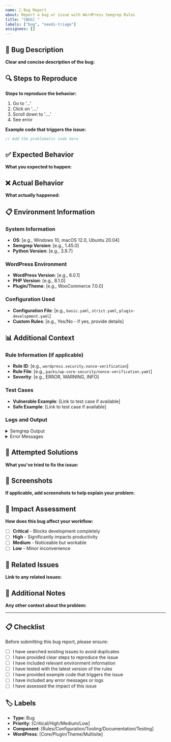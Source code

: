 ```yaml
---
name: 🐛 Bug Report
about: Report a bug or issue with WordPress Semgrep Rules
title: "[BUG] "
labels: ["bug", "needs-triage"]
assignees: []
---
```


## 🐛 Bug Description

**Clear and concise description of the bug:**

<!-- Provide a brief summary of what the bug is -->

## 🔍 Steps to Reproduce

**Steps to reproduce the behavior:**

1. Go to '...'
2. Click on '....'
3. Scroll down to '....'
4. See error

**Example code that triggers the issue:**

```php
// Add the problematic code here
```

## ✅ Expected Behavior

**What you expected to happen:**

<!-- Describe what you expected to see -->

## ❌ Actual Behavior

**What actually happened:**

<!-- Describe what you actually saw -->

## 📋 Environment Information

### System Information
- **OS**: [e.g., Windows 10, macOS 12.0, Ubuntu 20.04]
- **Semgrep Version**: [e.g., 1.45.0]
- **Python Version**: [e.g., 3.9.7]

### WordPress Environment
- **WordPress Version**: [e.g., 6.0.1]
- **PHP Version**: [e.g., 8.1.0]
- **Plugin/Theme**: [e.g., WooCommerce 7.0.0]

### Configuration Used
- **Configuration File**: [e.g., `basic.yaml`, `strict.yaml`, `plugin-development.yaml`]
- **Custom Rules**: [e.g., Yes/No - if yes, provide details]

## 📊 Additional Context

### Rule Information (if applicable)
- **Rule ID**: [e.g., `wordpress.security.nonce-verification`]
- **Rule File**: [e.g., `packs/wp-core-security/nonce-verification.yaml`]
- **Severity**: [e.g., ERROR, WARNING, INFO]

### Test Cases
- **Vulnerable Example**: [Link to test case if available]
- **Safe Example**: [Link to test case if available]

### Logs and Output
<details>
<summary>Semgrep Output</summary>

```bash
# Paste the full semgrep output here
```

</details>

<details>
<summary>Error Messages</summary>

```bash
# Paste any error messages here
```

</details>

## 🔧 Attempted Solutions

**What you've tried to fix the issue:**

<!-- List any solutions you've already attempted -->

## 📸 Screenshots

**If applicable, add screenshots to help explain your problem:**

<!-- Add screenshots here -->

## 🎯 Impact Assessment

**How does this bug affect your workflow:**

- [ ] **Critical** - Blocks development completely
- [ ] **High** - Significantly impacts productivity
- [ ] **Medium** - Noticeable but workable
- [ ] **Low** - Minor inconvenience

## 🔗 Related Issues

**Link to any related issues:**

<!-- Use #issue-number to reference related issues -->

## 📝 Additional Notes

**Any other context about the problem:**

<!-- Add any other context, ideas, or suggestions here -->

---

## 📋 Checklist

Before submitting this bug report, please ensure:

- [ ] I have searched existing issues to avoid duplicates
- [ ] I have provided clear steps to reproduce the issue
- [ ] I have included relevant environment information
- [ ] I have tested with the latest version of the rules
- [ ] I have provided example code that triggers the issue
- [ ] I have included any error messages or logs
- [ ] I have assessed the impact of this issue

## 🏷️ Labels

<!-- The following labels will be automatically applied based on the issue content -->
<!-- You can also suggest additional labels -->

- **Type**: Bug
- **Priority**: [Critical/High/Medium/Low]
- **Component**: [Rules/Configuration/Tooling/Documentation/Testing]
- **WordPress**: [Core/Plugin/Theme/Multisite]
